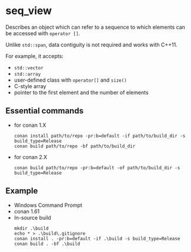 # seq_view
Describes an object which can refer to a sequence to which elements can be accessed with `operator []`.

Unlike `std::span`, data contiguity is not required and works with C++11.

For example, it accepts:
 - `std::vector`
 - `std::array`
 - user-defined class with `operator[]` and `size()`
 - C-style array
 - pointer to the first element and the number of elements
  
## Essential commands
  - for conan 1.X
      ```
    conan install path/to/repo -pr:b=default -if path/to/build_dir -s build_type=Release
    conan build path/to/repo -bf path/to/build_dir
    ```
  - for conan 2.X
      ```
    conan build path/to/repo -pr:b=default -of path/to/build_dir -s build_type=Release
    ```

## Example
  - Windows Command Prompt
  - conan 1.61
  - In-source build
    ```
    mkdir .\build
    echo * > .\build\.gitignore
    conan install . -pr:b=default -if .\build -s build_type=Release
    conan build . -bf .\build
    ```
